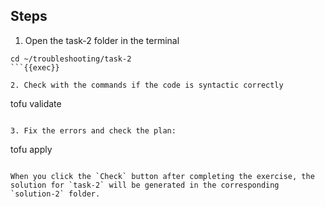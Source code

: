 ## Steps

1. Open the task-2 folder in the terminal

```
cd ~/troubleshooting/task-2
```{{exec}}

2. Check with the commands if the code is syntactic correctly

```
tofu validate
```{{exec}}

3. Fix the errors and check the plan:

```
tofu apply
```{{exec}}

When you click the `Check` button after completing the exercise, the solution for `task-2` will be generated in the corresponding `solution-2` folder.
